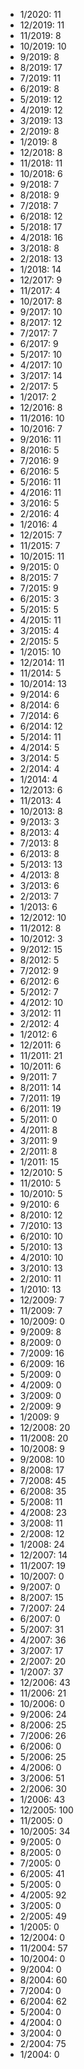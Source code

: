 *  1/2020: 11
*  12/2019: 11
*  11/2019: 8
*  10/2019: 10
*  9/2019: 8
*  8/2019: 17
*  7/2019: 11
*  6/2019: 8
*  5/2019: 12
*  4/2019: 12
*  3/2019: 13
*  2/2019: 8
*  1/2019: 8
*  12/2018: 8
*  11/2018: 11
*  10/2018: 6
*  9/2018: 7
*  8/2018: 9
*  7/2018: 7
*  6/2018: 12
*  5/2018: 17
*  4/2018: 16
*  3/2018: 8
*  2/2018: 13
*  1/2018: 14
*  12/2017: 9
*  11/2017: 4
*  10/2017: 8
*  9/2017: 10
*  8/2017: 12
*  7/2017: 7
*  6/2017: 9
*  5/2017: 10
*  4/2017: 10
*  3/2017: 14
*  2/2017: 5
*  1/2017: 2
*  12/2016: 8
*  11/2016: 10
*  10/2016: 7
*  9/2016: 11
*  8/2016: 5
*  7/2016: 9
*  6/2016: 5
*  5/2016: 11
*  4/2016: 11
*  3/2016: 5
*  2/2016: 4
*  1/2016: 4
*  12/2015: 7
*  11/2015: 7
*  10/2015: 11
*  9/2015: 0
*  8/2015: 7
*  7/2015: 9
*  6/2015: 3
*  5/2015: 5
*  4/2015: 11
*  3/2015: 4
*  2/2015: 5
*  1/2015: 10
*  12/2014: 11
*  11/2014: 5
*  10/2014: 13
*  9/2014: 6
*  8/2014: 6
*  7/2014: 6
*  6/2014: 12
*  5/2014: 11
*  4/2014: 5
*  3/2014: 5
*  2/2014: 4
*  1/2014: 4
*  12/2013: 6
*  11/2013: 4
*  10/2013: 8
*  9/2013: 3
*  8/2013: 4
*  7/2013: 8
*  6/2013: 8
*  5/2013: 13
*  4/2013: 8
*  3/2013: 6
*  2/2013: 7
*  1/2013: 6
*  12/2012: 10
*  11/2012: 8
*  10/2012: 3
*  9/2012: 15
*  8/2012: 5
*  7/2012: 9
*  6/2012: 6
*  5/2012: 7
*  4/2012: 10
*  3/2012: 11
*  2/2012: 4
*  1/2012: 6
*  12/2011: 6
*  11/2011: 21
*  10/2011: 6
*  9/2011: 7
*  8/2011: 14
*  7/2011: 19
*  6/2011: 19
*  5/2011: 0
*  4/2011: 8
*  3/2011: 9
*  2/2011: 8
*  1/2011: 15
*  12/2010: 5
*  11/2010: 5
*  10/2010: 5
*  9/2010: 6
*  8/2010: 12
*  7/2010: 13
*  6/2010: 10
*  5/2010: 13
*  4/2010: 10
*  3/2010: 13
*  2/2010: 11
*  1/2010: 13
*  12/2009: 7
*  11/2009: 7
*  10/2009: 0
*  9/2009: 8
*  8/2009: 0
*  7/2009: 16
*  6/2009: 16
*  5/2009: 0
*  4/2009: 0
*  3/2009: 0
*  2/2009: 9
*  1/2009: 9
*  12/2008: 20
*  11/2008: 20
*  10/2008: 9
*  9/2008: 10
*  8/2008: 17
*  7/2008: 45
*  6/2008: 35
*  5/2008: 11
*  4/2008: 23
*  3/2008: 11
*  2/2008: 12
*  1/2008: 24
*  12/2007: 14
*  11/2007: 19
*  10/2007: 0
*  9/2007: 0
*  8/2007: 15
*  7/2007: 24
*  6/2007: 0
*  5/2007: 31
*  4/2007: 36
*  3/2007: 17
*  2/2007: 20
*  1/2007: 37
*  12/2006: 43
*  11/2006: 21
*  10/2006: 0
*  9/2006: 24
*  8/2006: 25
*  7/2006: 26
*  6/2006: 0
*  5/2006: 25
*  4/2006: 0
*  3/2006: 51
*  2/2006: 30
*  1/2006: 43
*  12/2005: 100
*  11/2005: 0
*  10/2005: 34
*  9/2005: 0
*  8/2005: 0
*  7/2005: 0
*  6/2005: 41
*  5/2005: 0
*  4/2005: 92
*  3/2005: 0
*  2/2005: 49
*  1/2005: 0
*  12/2004: 0
*  11/2004: 57
*  10/2004: 0
*  9/2004: 0
*  8/2004: 60
*  7/2004: 0
*  6/2004: 62
*  5/2004: 0
*  4/2004: 0
*  3/2004: 0
*  2/2004: 75
*  1/2004: 0